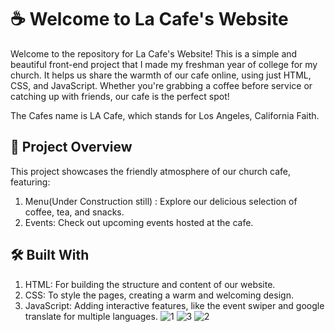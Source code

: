 # ☕ Welcome to La Cafe's Website
Welcome to the repository for La Cafe's Website! This is a simple and beautiful front-end project that I made my freshman year of college for my church. It helps us share the warmth of our cafe online, using just HTML, CSS, and JavaScript. Whether you're grabbing a coffee before service or catching up with friends, our cafe is the perfect spot!

The Cafes name is LA Cafe, which stands for Los Angeles, California Faith.

## 🌟 Project Overview
This project showcases the friendly atmosphere of our church cafe, featuring:

1. Menu(Under Construction still) : Explore our delicious selection of coffee, tea, and snacks.
2. Events: Check out upcoming events hosted at the cafe.

## 🛠️ Built With
1. HTML: For building the structure and content of our website.
2. CSS: To style the pages, creating a warm and welcoming design.
3. JavaScript: Adding interactive features, like the event swiper and google translate for multiple languages.
![1](https://github.com/user-attachments/assets/f69a99cf-5b80-476f-94e8-84dfad59b2ac)
![3](https://github.com/user-attachments/assets/1495957a-3fd6-442d-95ce-6af5868619a7)
![2](https://github.com/user-attachments/assets/38b4ce2e-c011-4400-85ab-c3a2f1d961d3)
